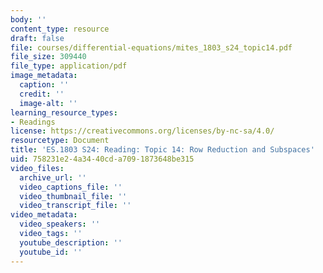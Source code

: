 ```yaml
---
body: ''
content_type: resource
draft: false
file: courses/differential-equations/mites_1803_s24_topic14.pdf
file_size: 309440
file_type: application/pdf
image_metadata:
  caption: ''
  credit: ''
  image-alt: ''
learning_resource_types:
- Readings
license: https://creativecommons.org/licenses/by-nc-sa/4.0/
resourcetype: Document
title: 'ES.1803 S24: Reading: Topic 14: Row Reduction and Subspaces'
uid: 758231e2-4a34-40cd-a709-1873648be315
video_files:
  archive_url: ''
  video_captions_file: ''
  video_thumbnail_file: ''
  video_transcript_file: ''
video_metadata:
  video_speakers: ''
  video_tags: ''
  youtube_description: ''
  youtube_id: ''
---
```

